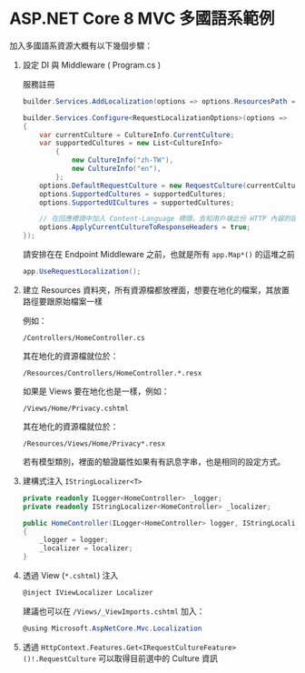 # ASP.NET Core 8 MVC 多國語系範例

加入多國語系資源大概有以下幾個步驟：

1. 設定 DI 與 Middleware ( Program.cs )

    服務註冊

    ```cs
    builder.Services.AddLocalization(options => options.ResourcesPath = "Resources");
    
    builder.Services.Configure<RequestLocalizationOptions>(options =>
    {
        var currentCulture = CultureInfo.CurrentCulture;
        var supportedCultures = new List<CultureInfo>
            {
                new CultureInfo("zh-TW"),
                new CultureInfo("en"),
            };
        options.DefaultRequestCulture = new RequestCulture(currentCulture);
        options.SupportedCultures = supportedCultures;
        options.SupportedUICultures = supportedCultures;
    
        // 在回應標頭中加入 Content-Language 標頭，告知用戶端此份 HTTP 內容的語言為何
        options.ApplyCurrentCultureToResponseHeaders = true;
    });
    ```

    請安排在在 Endpoint Middleware 之前，也就是所有 `app.Map*()` 的這堆之前

    ```cs
    app.UseRequestLocalization();
    ```

1. 建立 Resources 資料夾，所有資源檔都放裡面，想要在地化的檔案，其放置路徑要跟原始檔案一樣

   例如：

   ```
   /Controllers/HomeController.cs
   ```

   其在地化的資源檔就位於：

   ```
   /Resources/Controllers/HomeController.*.resx
   ```

   如果是 Views 要在地化也是一樣，例如：

   ```
   /Views/Home/Privacy.cshtml
   ```

   其在地化的資源檔就位於：

   ```
   /Resources/Views/Home/Privacy*.resx
   ```

   若有模型類別，裡面的驗證屬性如果有有訊息字串，也是相同的設定方式。
   
4. 建構式注入 `IStringLocalizer<T>`

    ```cs
    private readonly ILogger<HomeController> _logger;
    private readonly IStringLocalizer<HomeController> _localizer;
    
    public HomeController(ILogger<HomeController> logger, IStringLocalizer<HomeController> localizer)
    {
        _logger = logger;
        _localizer = localizer;
    }
    ```

5. 透過 View (`*.cshtml`) 注入

    ```cs
    @inject IViewLocalizer Localizer
    ```

    建議也可以在 `/Views/_ViewImports.cshtml` 加入：


    ```cs
    @using Microsoft.AspNetCore.Mvc.Localization
    ```

5. 透過 `HttpContext.Features.Get<IRequestCultureFeature>()!.RequestCulture` 可以取得目前選中的 Culture 資訊
